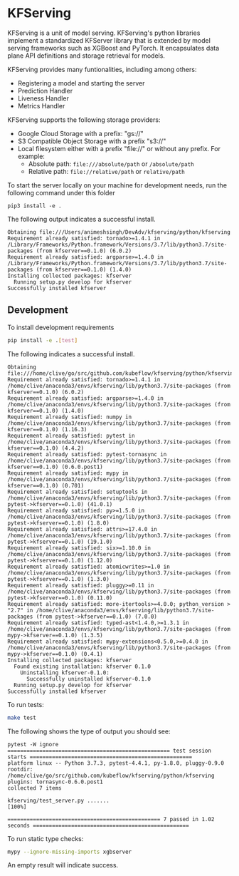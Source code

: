 # KFServing

KFServing is a unit of model serving. KFServing's python libraries implement a standardized KFServer library that is extended by model serving frameworks such as XGBoost and PyTorch. It encapsulates data plane API definitions and storage retrieval for models.

KFServing provides many funtionalities, including among others:

* Registering a model and starting the server
* Prediction Handler
* Liveness Handler
* Metrics Handler

KFServing supports the following storage providers:

* Google Cloud Storage with a prefix: "gs://"
* S3 Compatible Object Storage with a prefix "s3://"
* Local filesystem either with a prefix "file://" or without any prefix. For example:
    * Absolute path: `file:///absolute/path` or `/absolute/path`
    * Relative path: `file://relative/path` or `relative/path`

To start the server locally on your machine for development needs, run the following command under this folder

```
pip3 install -e .
```

The following output indicates a successful install.

```
Obtaining file:///Users/animeshsingh/DevAdv/kfserving/python/kfserving
Requirement already satisfied: tornado>=1.4.1 in /Library/Frameworks/Python.framework/Versions/3.7/lib/python3.7/site-packages (from kfserver==0.1.0) (6.0.2)
Requirement already satisfied: argparse>=1.4.0 in /Library/Frameworks/Python.framework/Versions/3.7/lib/python3.7/site-packages (from kfserver==0.1.0) (1.4.0)
Installing collected packages: kfserver
  Running setup.py develop for kfserver
Successfully installed kfserver
```

## Development

To install development requirements

```bash
pip install -e .[test]
```

The following indicates a successful install.

```
Obtaining file:///home/clive/go/src/github.com/kubeflow/kfserving/python/kfserving
Requirement already satisfied: tornado>=1.4.1 in /home/clive/anaconda3/envs/kfserving/lib/python3.7/site-packages (from kfserver==0.1.0) (6.0.2)
Requirement already satisfied: argparse>=1.4.0 in /home/clive/anaconda3/envs/kfserving/lib/python3.7/site-packages (from kfserver==0.1.0) (1.4.0)
Requirement already satisfied: numpy in /home/clive/anaconda3/envs/kfserving/lib/python3.7/site-packages (from kfserver==0.1.0) (1.16.3)
Requirement already satisfied: pytest in /home/clive/anaconda3/envs/kfserving/lib/python3.7/site-packages (from kfserver==0.1.0) (4.4.2)
Requirement already satisfied: pytest-tornasync in /home/clive/anaconda3/envs/kfserving/lib/python3.7/site-packages (from kfserver==0.1.0) (0.6.0.post1)
Requirement already satisfied: mypy in /home/clive/anaconda3/envs/kfserving/lib/python3.7/site-packages (from kfserver==0.1.0) (0.701)
Requirement already satisfied: setuptools in /home/clive/anaconda3/envs/kfserving/lib/python3.7/site-packages (from pytest->kfserver==0.1.0) (41.0.1)
Requirement already satisfied: py>=1.5.0 in /home/clive/anaconda3/envs/kfserving/lib/python3.7/site-packages (from pytest->kfserver==0.1.0) (1.8.0)
Requirement already satisfied: attrs>=17.4.0 in /home/clive/anaconda3/envs/kfserving/lib/python3.7/site-packages (from pytest->kfserver==0.1.0) (19.1.0)
Requirement already satisfied: six>=1.10.0 in /home/clive/anaconda3/envs/kfserving/lib/python3.7/site-packages (from pytest->kfserver==0.1.0) (1.12.0)
Requirement already satisfied: atomicwrites>=1.0 in /home/clive/anaconda3/envs/kfserving/lib/python3.7/site-packages (from pytest->kfserver==0.1.0) (1.3.0)
Requirement already satisfied: pluggy>=0.11 in /home/clive/anaconda3/envs/kfserving/lib/python3.7/site-packages (from pytest->kfserver==0.1.0) (0.11.0)
Requirement already satisfied: more-itertools>=4.0.0; python_version > "2.7" in /home/clive/anaconda3/envs/kfserving/lib/python3.7/site-packages (from pytest->kfserver==0.1.0) (7.0.0)
Requirement already satisfied: typed-ast<1.4.0,>=1.3.1 in /home/clive/anaconda3/envs/kfserving/lib/python3.7/site-packages (from mypy->kfserver==0.1.0) (1.3.5)
Requirement already satisfied: mypy-extensions<0.5.0,>=0.4.0 in /home/clive/anaconda3/envs/kfserving/lib/python3.7/site-packages (from mypy->kfserver==0.1.0) (0.4.1)
Installing collected packages: kfserver
  Found existing installation: kfserver 0.1.0
    Uninstalling kfserver-0.1.0:
      Successfully uninstalled kfserver-0.1.0
  Running setup.py develop for kfserver
Successfully installed kfserver

```

To run tests:

```bash
make test
```

The following shows the type of output you should see:

```
pytest -W ignore
=================================================== test session starts ===================================================
platform linux -- Python 3.7.3, pytest-4.4.1, py-1.8.0, pluggy-0.9.0
rootdir: /home/clive/go/src/github.com/kubeflow/kfserving/python/kfserving
plugins: tornasync-0.6.0.post1
collected 7 items                                                                                                         

kfserving/test_server.py .......                                                                                    [100%]

================================================ 7 passed in 1.02 seconds =================================================
```

To run static type checks:

```bash
mypy --ignore-missing-imports xgbserver
```
An empty result will indicate success.
